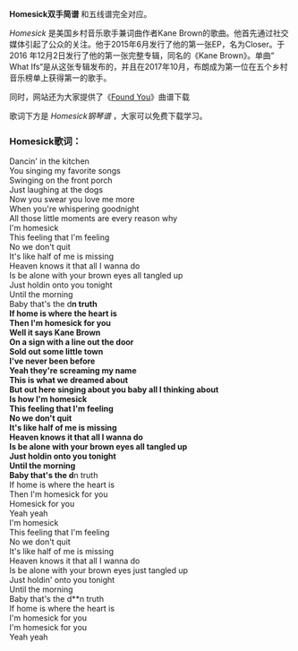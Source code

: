 

**Homesick双手简谱** 和五线谱完全对应。

_Homesick_ 是美国乡村音乐歌手兼词曲作者Kane
Brown的歌曲。他首先通过社交媒体引起了公众的关注。他于2015年6月发行了他的第一张EP，名为Closer。于2016
年12月2日发行了他的第一张完整专辑，同名的《Kane Brown》。单曲“ What
Ifs“是从这张专辑发布的，并且在2017年10月，布朗成为第一位在五个乡村音乐榜单上获得第一的歌手。

同时，网站还为大家提供了《[Found You](Music-9553-Found-You-Kane-Brown.html "Found
You")》曲谱下载

歌词下方是 _Homesick钢琴谱_ ，大家可以免费下载学习。

### Homesick歌词：

Dancin' in the kitchen  
You singing my favorite songs  
Swinging on the front porch  
Just laughing at the dogs  
Now you swear you love me more  
When you're whispering goodnight  
All those little moments are every reason why  
I'm homesick  
This feeling that I'm feeling  
No we don't quit  
It's like half of me is missing  
Heaven knows it that all I wanna do  
Is be alone with your brown eyes all tangled up  
Just holdin onto you tonight  
Until the morning  
Baby that's the d**n truth  
If home is where the heart is  
Then I'm homesick for you  
Well it says Kane Brown  
On a sign with a line out the door  
Sold out some little town  
I've never been before  
Yeah they're screaming my name  
This is what we dreamed about  
But out here singing about you baby all I thinking about  
Is how I'm homesick  
This feeling that I'm feeling  
No we don't quit  
It's like half of me is missing  
Heaven knows it that all I wanna do  
Is be alone with your brown eyes all tangled up  
Just holdin onto you tonight  
Until the morning  
Baby that's the d**n truth  
If home is where the heart is  
Then I'm homesick for you  
Homesick for you  
Yeah yeah  
I'm homesick  
This feeling that I'm feeling  
No we don't quit  
It's like half of me is missing  
Heaven knows it that all I wanna do  
Is be alone with your brown eyes just tangled up  
Just holdin' onto you tonight  
Until the morning  
Baby that's the d**n truth  
If home is where the heart is  
I'm homesick for you  
I'm homesick for you  
Yeah yeah

